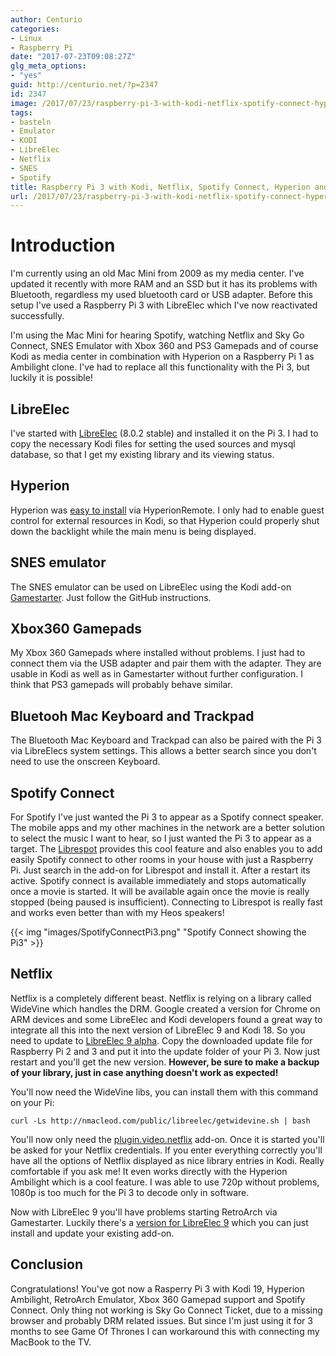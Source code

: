 ```yaml
---
author: Centurio
categories:
- Linux
- Raspberry Pi
date: "2017-07-23T09:08:27Z"
glg_meta_options:
- "yes"
guid: http://centurio.net/?p=2347
id: 2347
image: /2017/07/23/raspberry-pi-3-with-kodi-netflix-spotify-connect-hyperion-and-retroarch/images/LibreElecLogo.png
tags:
- basteln
- Emulator
- KODI
- LibreElec
- Netflix
- SNES
- Spotify
title: Raspberry Pi 3 with Kodi, Netflix, Spotify Connect, Hyperion and RetroArch
url: /2017/07/23/raspberry-pi-3-with-kodi-netflix-spotify-connect-hyperion-and-retroarch/
---
```

# Introduction
I'm currently using an old Mac Mini from 2009 as my media center. I've updated it recently with more RAM and an SSD but it has its problems with Bluetooth, regardless my used bluetooth card or USB adapter. Before this setup I've used a Raspberry Pi 3 with LibreElec which I've now reactivated successfully.

I'm using the Mac Mini for hearing Spotify, watching Netflix and Sky Go Connect, SNES Emulator with Xbox 360 and PS3 Gamepads and of course Kodi as media center in combination with Hyperion on a Raspberry Pi 1 as Ambilight clone. I've had to replace all this functionality with the Pi 3, but luckily it is possible!

## LibreElec
I've started with <a href="https://libreelec.tv/">LibreElec</a> (8.0.2 stable) and installed it on the Pi 3. I had to copy the necessary Kodi files for setting the used sources and mysql database, so that I get my existing library and its viewing status.

## Hyperion
Hyperion was <a href="https://docs.hyperion-project.org/en/user/Installation.html">easy to install</a> via HyperionRemote. I only had to enable guest control for external resources in Kodi, so that Hyperion could properly shut down the backlight while the main menu is being displayed.

## SNES emulator
The SNES emulator can be used on LibreElec using the Kodi add-on <a href="https://github.com/bite-your-idols/Gamestarter">Gamestarter</a>. Just follow the GitHub instructions.

## Xbox360 Gamepads
My Xbox 360 Gamepads where installed without problems. I just had to connect them via the USB adapter and pair them with the adapter. They are usable in Kodi as well as in Gamestarter without further configuration. I think that PS3 gamepads will probably behave similar.

## Bluetooh Mac Keyboard and Trackpad
The Bluetooth Mac Keyboard and Trackpad can also be paired with the Pi 3 via LibreElecs system settings. This allows a better search since you don't need to use the onscreen Keyboard.

## Spotify Connect
For Spotify I've just wanted the Pi 3 to appear as a Spotify connect speaker. The mobile apps and my other machines in the network are a better solution to select the music I want to hear, so I just wanted the Pi 3 to appear as a target. The <a href="https://forum.libreelec.tv/thread/8438-librespot-addon/">Librespot</a> provides this cool feature and also enables you to add easily Spotify connect to other rooms in your house with just a Raspberry Pi. Just search in the add-on for Librespot and install it. After a restart its active. Spotify connect is available immediately and stops automatically once a movie is started. It will be available again once the movie is really stopped (being paused is insufficient). Connecting to Librespot is really fast and works even better than with my Heos speakers!

{{< img "images/SpotifyConnectPi3.png" "Spotify Connect showing the Pi3" >}}

## Netflix
Netflix is a completely different beast. Netflix is relying on a library called WideVine which handles the DRM. Google created a version for Chrome on ARM devices and some LibreElec and Kodi developers found a great way to integrate all this into the next version of LibreElec 9 and Kodi 18. So you need to update to <span class="s2"> <a href="https://forum.kodi.tv/showthread.php?tid=298461">LibreElec 9 alpha</a>. Copy the downloaded update file for Raspberry Pi 2 and 3 and put it into the update folder of your Pi 3. Now just restart and you'll get the new version. <strong>However, be sure to make a backup of your library, just in case anything doesn't work as expected!</strong></span>

You'll now need the WideVine libs, you can install them with this command on your Pi:

```lang-bash
curl -Ls http://nmacleod.com/public/libreelec/getwidevine.sh | bash
```

You'll now only need the [plugin.video.netflix](https://github.com/asciidisco/plugin.video.netflix) add-on. Once it is started you'll be asked for your Netflix credentials. If you enter everything correctly you'll have all the options of Netflix displayed as nice library entries in Kodi. Really comfortable if you ask me! It even works directly with the Hyperion Ambilight which is a cool feature. I was able to use 720p without problems, 1080p is too much for the Pi 3 to decode only in software.

Now with LibreElec 9 you'll have problems starting RetroArch via Gamestarter. Luckily there's a [version for LibreElec 9](https://github.com/bite-your-idols/Gamestarter/releases) which you can just install and update your existing add-on.

## Conclusion
Congratulations! You've got now a Rasperry Pi 3 with Kodi 19, Hyperion Ambilight, RetroArch Emulator, Xbox 360 Gamepad support and Spotify Connect. Only thing not working is Sky Go Connect Ticket, due to a missing browser and probably DRM related issues. But since I'm just using it for 3 months to see Game Of Thrones I can workaround this with connecting my MacBook to the TV.